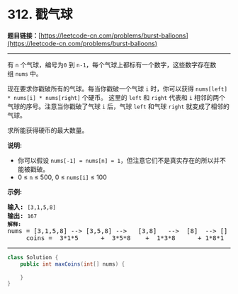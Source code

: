 # 312. 戳气球

**题目链接：**[https://leetcode-cn.com/problems/burst-balloons](https://leetcode-cn.com/problems/burst-balloons)

---

<div class="content__1Y2H">
 <div class="notranslate">
  <p>有 <code>n</code> 个气球，编号为<code>0</code> 到 <code>n-1</code>，每个气球上都标有一个数字，这些数字存在数组&nbsp;<code>nums</code>&nbsp;中。</p> 
  <p>现在要求你戳破所有的气球。每当你戳破一个气球 <code>i</code> 时，你可以获得&nbsp;<code>nums[left] * nums[i] * nums[right]</code>&nbsp;个硬币。&nbsp;这里的&nbsp;<code>left</code>&nbsp;和&nbsp;<code>right</code>&nbsp;代表和&nbsp;<code>i</code>&nbsp;相邻的两个气球的序号。注意当你戳破了气球 <code>i</code> 后，气球&nbsp;<code>left</code>&nbsp;和气球&nbsp;<code>right</code>&nbsp;就变成了相邻的气球。</p> 
  <p>求所能获得硬币的最大数量。</p> 
  <p><strong>说明:</strong></p> 
  <ul> 
   <li>你可以假设&nbsp;<code>nums[-1] = nums[n] = 1</code>，但注意它们不是真实存在的所以并不能被戳破。</li> 
   <li>0 ≤ <code>n</code> ≤ 500, 0 ≤ <code>nums[i]</code> ≤ 100</li> 
  </ul> 
  <p><strong>示例:</strong></p> 
  <pre class="language-text"><strong>输入:</strong> <code>[3,1,5,8]</code>
<strong>输出:</strong> <code>167 
<strong>解释: </strong></code>nums = [3,1,5,8] --&gt; [3,5,8] --&gt;   [3,8]   --&gt;  [8]  --&gt; []
&nbsp;    coins =  3*1*5      +  3*5*8    +  1*3*8      + 1*8*1   = 167
</pre> 
 </div>
</div>

---

```java
class Solution {
    public int maxCoins(int[] nums) {
        
    }
}
```